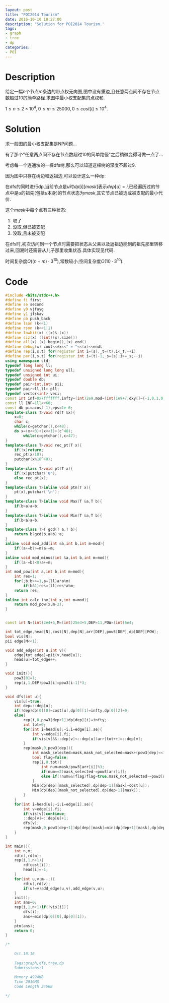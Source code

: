 ```yaml
---
layout: post
title: "POI2014 Tourism"
date: 2016-10-10 18:27:00
description: 'Solution for POI2014 Tourism.'
tags:
- graph
- tree
- dp
categories:
- POI
---
```


# Description

给定一幅$n$个节点$m$条边的带点权无向图,图中没有重边,且任意两点间不存在节点数超过$10$的简单路径.求图中最小权支配集的点权和.

$1\le n\le 2\times10^4,0\le m\le 25000,0\le cost[i]\le10^4.$

# Solution

求一般图的最小权支配集是$\text{NP}$问题...

有了那个"任意两点间不存在节点数超过$10$的简单路径"之后稍微变得可做一点了...

考虑每一个连通块的一棵$\text{dfs}$树,那么可以知道这棵树的深度不超过$9$.

因为图中只存在树边和返祖边,可以设计这么一种$\text{dp}$:

在$\text{dfs}$的同时进行$\text{dp}$,当前节点是$u$时$dp[i][mask]$表示$dep[u]=i$,已经遍历过的节点中是$u$的祖先(包括$u$本身)的节点状态为$mask$,其它节点已被选或被支配的最小代价.

这个$mask$中每个点有三种状态:

1. 取了
2. 没取,但已被支配
3. 没取,且未被支配


在$\text{dfs}$时,初次访问到一个节点时需要把状态从父亲以及返祖边能到的祖先那里转移过来,回溯时还需要从儿子那里收集状态.具体实现见代码.

时间复杂度$O((n+m)\cdot3^{10})$,常数较小;空间复杂度$O(10\cdot3^{10})$.

# Code

```c++
#include <bits/stdc++.h>
#define fi first
#define se second
#define y0 vjfuyg
#define y1 jfskav
#define pb push_back
#define lson (k<<1)
#define rson (k<<1|1)
#define lowbit(x) ((x)&-(x))
#define siz(x) ((int)(x).size())
#define all(x) (x).begin(),(x).end()
#define debug(x) cout<<#x<<" = "<<(x)<<endl
#define rep(i,s,t) for(register int i=(s),_t=(t);i<_t;++i)
#define per(i,s,t) for(register int i=(t)-1,_s=(s);i>=_s;--i)
using namespace std;
typedef long long ll;
typedef unsigned long long ull;
typedef unsigned int ui;
typedef double db;
typedef pair<int,int> pii;
typedef pair<ll,ll> pll;
typedef vector<int> veci;
const int inf=0x7fffffff,infty=(int)2e9,mod=(int)1e9+7,dxy[]={-1,0,1,0,-1};
const ll INF=1ll<<60;
const db pi=acos(-1),eps=1e-6;
template<class T>void rd(T &x){
	x=0;
	char c;
	while(c=getchar(),c<48);
	do x=(x<<3)+(x<<1)+(c^48);
		while(c=getchar(),c>47);
}
template<class T>void rec_pt(T x){
	if(!x)return;
	rec_pt(x/10);
	putchar(x%10^48);
}
template<class T>void pt(T x){
	if(!x)putchar('0');
	else rec_pt(x);
}
template<class T>inline void ptn(T x){
	pt(x),putchar('\n');
}
template<class T>inline void Max(T &a,T b){
	if(b>a)a=b;
}
template<class T>inline void Min(T &a,T b){
	if(b<a)a=b;
}
template<class T>T gcd(T a,T b){
	return b?gcd(b,a%b):a;
}
inline void mod_add(int &a,int b,int m=mod){
	if((a+=b)>=m)a-=m;
}
inline void mod_minus(int &a,int b,int m=mod){
	if((a-=b)<0)a+=m;
}
int mod_pow(int a,int b,int m=mod){
	int res=1;
	for(;b;b>>=1,a=(ll)a*a%m)
		if(b&1)res=(ll)res*a%m;
	return res;
}
inline int calc_inv(int x,int m=mod){
	return mod_pow(x,m-2);
}


const int N=(int)2e4+5,M=(int)25e3+5,DEP=11,POW=(int)6e4;

int tot_edge,head[N],cost[N],dep[N],arr[DEP],pow3[DEP],dp[DEP][POW];
bool vis[N];
pii edge[M<<1];

void add_edge(int u,int v){
	edge[tot_edge]=pii(v,head[u]);
	head[u]=tot_edge++;
}

void init(){
	pow3[0]=1;
	rep(i,1,DEP)pow3[i]=pow3[i-1]*3;
}

void dfs(int u){
	vis[u]=true;
	int dep=::dep[u];
	if(!dep)dp[0][0]=cost[u],dp[0][1]=infty,dp[0][2]=0;
	else{
		rep(i,0,pow3[dep+1])dp[dep][i]=infty;
		int tot=0;
		for(int i=head[u];~i;i=edge[i].se){
			int v=edge[i].fi;
			if(vis[v]&&::dep[v]<::dep[u])arr[tot++]=::dep[v];
		}
		rep(mask,0,pow3[dep]){
			int mask_selected=mask,mask_not_selected=mask+(pow3[dep]<<1);
			bool flag=false;
			rep(i,0,tot){
				int num=mask/pow3[arr[i]]%3;
				if(num==2)mask_selected-=pow3[arr[i]];
				else if(!num&&!flag)flag=true,mask_not_selected-=pow3[dep];
			}
			Min(dp[dep][mask_selected],dp[dep-1][mask]+cost[u]);
			Min(dp[dep][mask_not_selected],dp[dep-1][mask]);
		}
	}
	for(int i=head[u];~i;i=edge[i].se){
		int v=edge[i].fi;
		if(vis[v])continue;
		::dep[v]=::dep[u]+1;
		dfs(v);
		rep(mask,0,pow3[dep+1])dp[dep][mask]=min(dp[dep+1][mask],dp[dep+1][mask+pow3[dep+1]]);
	}
}

int main(){
	int n,m;
	rd(n),rd(m);
	rep(i,1,n+1){
		rd(cost[i]);
		head[i]=-1;
	}
	for(int u,v;m--;){
		rd(u),rd(v);
		if(u!=v)add_edge(u,v),add_edge(v,u);
	}
	init();
	int ans=0;
	rep(i,1,n+1)if(!vis[i]){
		dfs(i);
		ans+=min(dp[0][0],dp[0][1]);
	}
	ptn(ans);
	return 0;
}

/*
	
	Oct.10.16
	
	Tags:graph,dfs,tree,dp
	Submissions:1
	
	Memory 4924KB
	Time 2016MS
	Code Length 3466B
	
*/

```